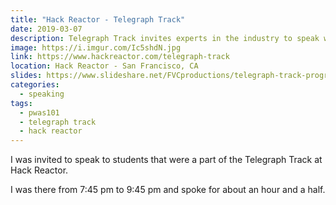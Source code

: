 ```yaml
---
title: "Hack Reactor - Telegraph Track"
date: 2019-03-07
description: Telegraph Track invites experts in the industry to speak with their students from underrepresented backgrounds.
image: https://i.imgur.com/Ic5shdN.jpg
link: https://www.hackreactor.com/telegraph-track
location: Hack Reactor - San Francisco, CA
slides: https://www.slideshare.net/FVCproductions/telegraph-track-progressive-web-apps-101
categories:
  - speaking
tags:
  - pwas101
  - telegraph track
  - hack reactor
---
```


I was invited to speak to students that were a part of the Telegraph Track at Hack Reactor.

I was there from 7:45 pm to 9:45 pm and spoke for about an hour and a half.
